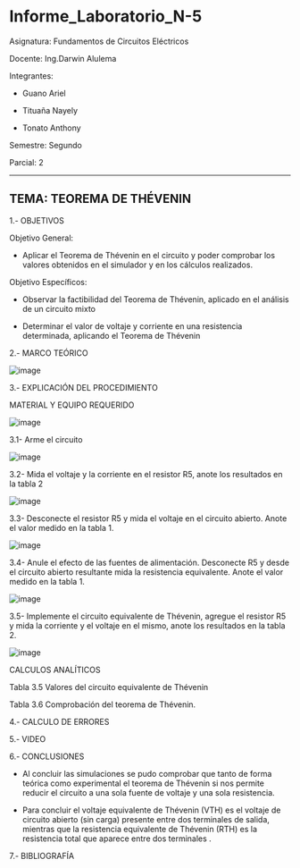 # Informe_Laboratorio_N-5

Asignatura: Fundamentos de Circuitos Eléctricos

Docente: Ing.Darwin Alulema

Integrantes:

* Guano Ariel

* Tituaña Nayely 

* Tonato Anthony 

Semestre: Segundo

Parcial: 2

-------------------------------------------------------------
TEMA: TEOREMA DE THÉVENIN
-------------------------------------------------------------

1.- OBJETIVOS 

Objetivo General:

* Aplicar el Teorema de Thévenin en el circuito y poder comprobar los valores obtenidos en el simulador y en los cálculos realizados.

Objetivo Específicos:

* Observar la factibilidad del Teorema de Thévenin, aplicado en el análisis de un circuito mixto

* Determinar el valor de voltaje y corriente en una resistencia determinada, aplicando el Teorema de Thévenin

2.- MARCO TEÓRICO

![image](https://user-images.githubusercontent.com/105722861/177248242-34742b24-ec1a-464e-a122-c9f8a8577d3b.png)

3.- EXPLICACIÓN DEL PROCEDIMIENTO

MATERIAL Y EQUIPO REQUERIDO

![image](https://user-images.githubusercontent.com/105722861/177644465-24ea1586-c2c5-40c2-ad53-f7b4ae0f59a3.png)

3.1- Arme el circuito 

![image](https://user-images.githubusercontent.com/105722861/177644829-3340ca72-093e-4699-95a0-34d091d70c6b.png)

3.2- Mida el voltaje y la corriente en el resistor R5, anote los resultados en la tabla 2

![image](https://user-images.githubusercontent.com/105722861/177661624-86627b5e-19ab-473c-bea8-4067647a3629.png)

3.3- Desconecte el resistor R5 y mida el voltaje en el circuito abierto. Anote el valor medido en la tabla 1.

![image](https://user-images.githubusercontent.com/105722861/177661660-e24d0ada-0f14-4752-86b3-36a82f280365.png)

3.4- Anule el efecto de las fuentes de alimentación. Desconecte R5 y desde el circuito abierto resultante mida la resistencia equivalente. Anote el valor medido en la tabla 1.

![image](https://user-images.githubusercontent.com/105722861/177661709-bc49f086-4a56-49b4-8cdd-85ee027448a7.png)

3.5- Implemente el circuito equivalente de Thévenin, agregue el resistor R5 y mida la corriente y el voltaje en el mismo, anote los resultados en la tabla 2.

![image](https://user-images.githubusercontent.com/105722861/177661753-4e34f4a7-0c9f-4f2b-a9ed-3c8b2acb35eb.png)

CALCULOS ANALÍTICOS

Tabla 3.5 Valores del circuito equivalente de Thévenin

Tabla 3.6 Comprobación del teorema de Thévenin.

4.- CALCULO DE ERRORES

5.- VIDEO

6.- CONCLUSIONES

* Al concluir las simulaciones se pudo comprobar que tanto de forma teórica como experimental el teorema de Thévenin si nos permite reducir el circuito a una sola fuente de voltaje y una sola resistencia.

* Para concluir el voltaje equivalente de Thévenin (VTH) es el voltaje de circuito abierto (sin carga) presente entre dos terminales de salida, mientras que la resistencia equivalente de Thévenin (RTH) es la resistencia total que aparece entre dos terminales .


7.- BIBLIOGRAFÍA





